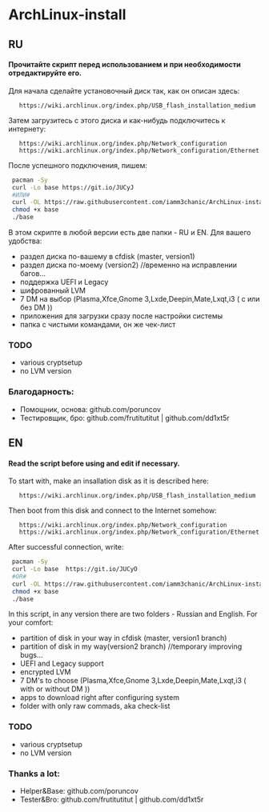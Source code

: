 # ArchLinux-install
## RU
#### Прочитайте скрипт перед использованием и при необходимости отредактируйте его.
Для начала сделайте установочный диск так, как он описан здесь:
```
   https://wiki.archlinux.org/index.php/USB_flash_installation_medium
```
Затем загрузитесь с этого диска и как-нибудь подключитесь к интернету:
```
   https://wiki.archlinux.org/index.php/Network_configuration
   https://wiki.archlinux.org/index.php/Network_configuration/Ethernet
```
После успешного подключения, пишем:
```bash
 pacman -Sy
 curl -Lo base https://git.io/JUCyJ
 #ИЛИ#
 curl -OL https://raw.githubusercontent.com/iamm3chanic/ArchLinux-install/master/RU/base
 chmod +x base
 ./base
```

В этом скрипте в любой версии есть две папки - RU и EN.
Для вашего удобства:
- раздел диска по-вашему в cfdisk (master, version1)
- раздел диска по-моему (version2) //временно на исправлении багов...
- поддержка UEFI и Legacy
- шифрованный LVM
- 7 DM на выбор (Plasma,Xfce,Gnome 3,Lxde,Deepin,Mate,Lxqt,i3 ( с или без DM ))
- приложения для загрузки сразу после настройки системы
- папка с чистыми командами, он же чек-лист
### TODO
+ various cryptsetup
+ no LVM version
### Благодарность:
- Помощник, основа: github.com/poruncov
- Тестировщик, бро: github.com/frutitutitut | github.com/dd1xt5r

## EN
#### Read the script before using and edit if necessary. 
To start with, make an insallation disk as it is described here:
```
   https://wiki.archlinux.org/index.php/USB_flash_installation_medium
```
Then boot from this disk and connect to the Internet somehow:
```
   https://wiki.archlinux.org/index.php/Network_configuration
   https://wiki.archlinux.org/index.php/Network_configuration/Ethernet
```
After successful connection, write:
```bash
 pacman -Sy
 curl -Lo base  https://git.io/JUCyO
 #OR#
 curl -OL https://raw.githubusercontent.com/iamm3chanic/ArchLinux-install/master/EN/base
 chmod +x base
 ./base
```

In this script, in any version there are two folders - Russian and English.
For your comfort: 
- partition of disk in your way in cfdisk (master, version1 branch)
- partition of disk in my way(version2 branch)     //temporary improving bugs...
- UEFI and Legacy support
- encrypted LVM
- 7 DM's to choose (Plasma,Xfce,Gnome 3,Lxde,Deepin,Mate,Lxqt,i3 ( with or without DM ))
- apps to download right after configuring system
- folder with only raw commads, aka check-list
### TODO
+ various cryptsetup
+ no LVM version
### Thanks a lot:
- Helper&Base: github.com/poruncov
- Tester&Bro: github.com/frutitutitut | github.com/dd1xt5r

